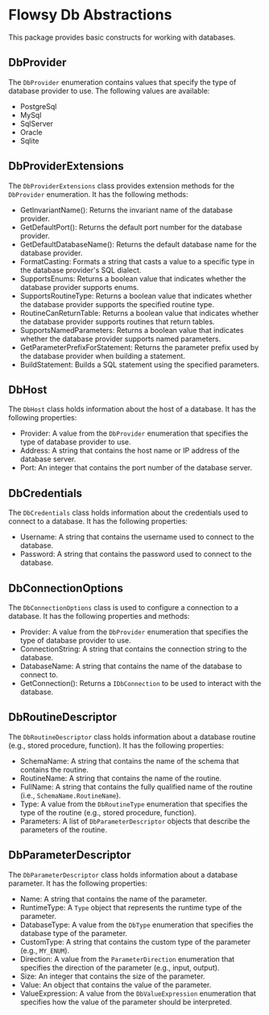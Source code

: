 # Flowsy Db Abstractions

This package provides basic constructs for working with databases.

## DbProvider
The `DbProvider` enumeration contains values that specify the type of database provider to use. The following values are available:

- PostgreSql
- MySql
- SqlServer
- Oracle
- Sqlite


## DbProviderExtensions
The `DbProviderExtensions` class provides extension methods for the `DbProvider` enumeration. It has the following methods:

- GetInvariantName(): Returns the invariant name of the database provider.
- GetDefaultPort(): Returns the default port number for the database provider.
- GetDefaultDatabaseName(): Returns the default database name for the database provider.
- FormatCasting: Formats a string that casts a value to a specific type in the database provider's SQL dialect.
- SupportsEnums: Returns a boolean value that indicates whether the database provider supports enums.
- SupportsRoutineType: Returns a boolean value that indicates whether the database provider supports the specified routine type.
- RoutineCanReturnTable: Returns a boolean value that indicates whether the database provider supports routines that return tables.
- SupportsNamedParameters: Returns a boolean value that indicates whether the database provider supports named parameters.
- GetParameterPrefixForStatement: Returns the parameter prefix used by the database provider when building a statement.
- BuildStatement: Builds a SQL statement using the specified parameters.


## DbHost
The `DbHost` class holds information about the host of a database. It has the following properties:

- Provider: A value from the `DbProvider` enumeration that specifies the type of database provider to use.
- Address: A string that contains the host name or IP address of the database server.
- Port: An integer that contains the port number of the database server.


## DbCredentials
The `DbCredentials` class holds information about the credentials used to connect to a database. It has the following properties:

- Username: A string that contains the username used to connect to the database.
- Password: A string that contains the password used to connect to the database.


## DbConnectionOptions
The `DbConnectionOptions` class is used to configure a connection to a database. It has the following properties and methods:

- Provider: A value from the `DbProvider` enumeration that specifies the type of database provider to use.
- ConnectionString: A string that contains the connection string to the database.
- DatabaseName: A string that contains the name of the database to connect to.
- GetConnection(): Returns a `IDbConnection` to be used to interact with the database.


## DbRoutineDescriptor
The `DbRoutineDescriptor` class holds information about a database routine (e.g., stored procedure, function). It has the following properties:

- SchemaName: A string that contains the name of the schema that contains the routine.
- RoutineName: A string that contains the name of the routine.
- FullName: A string that contains the fully qualified name of the routine (i.e., `SchemaName.RoutineName`).
- Type: A value from the `DbRoutineType` enumeration that specifies the type of the routine (e.g., stored procedure, function).
- Parameters: A list of `DbParameterDescriptor` objects that describe the parameters of the routine.


## DbParameterDescriptor
The `DbParameterDescriptor` class holds information about a database parameter. It has the following properties:

- Name: A string that contains the name of the parameter.
- RuntimeType: A `Type` object that represents the runtime type of the parameter.
- DatabaseType: A value from the `DbType` enumeration that specifies the database type of the parameter.
- CustomType: A string that contains the custom type of the parameter (e.g., `MY_ENUM`).
- Direction: A value from the `ParameterDirection` enumeration that specifies the direction of the parameter (e.g., input, output).
- Size: An integer that contains the size of the parameter.
- Value: An object that contains the value of the parameter.
- ValueExpression: A value from the `DbValueExpression` enumeration that specifies how the value of the parameter should be interpreted.